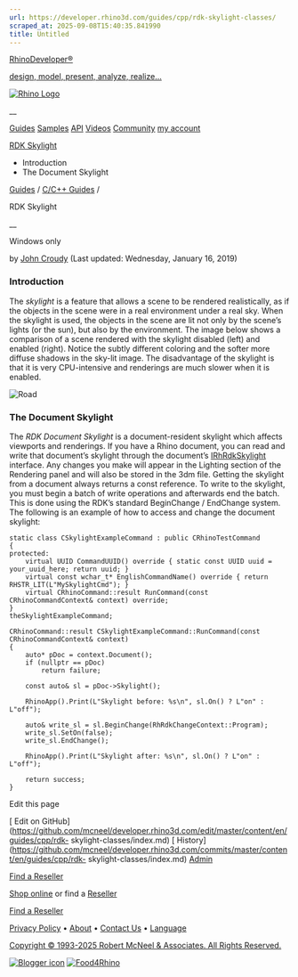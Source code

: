 ```yaml
---
url: https://developer.rhino3d.com/guides/cpp/rdk-skylight-classes/
scraped_at: 2025-09-08T15:40:35.841990
title: Untitled
---
```


[RhinoDeveloper®](/)

[design, model, present, analyze, realize...](/)

[![Rhino Logo](https://developer.rhino3d.com/images/rhinodevlogo.png)](/)

__

[Guides](https://developer.rhino3d.com/guides)
[Samples](https://developer.rhino3d.com/samples)
[API](https://developer.rhino3d.com/api)
[Videos](https://developer.rhino3d.com/videos)
[Community](https://discourse.mcneel.com/c/rhino-developer) [my account
](https://www.rhino3d.com/my-account/ "Manage your account, licenses, and
teams")

[RDK Skylight](https://developer.rhino3d.com/guides/cpp/rdk-skylight-classes/)

  * Introduction
  * The Document Skylight

[Guides](https://developer.rhino3d.com/en/guides/) / [C/C++
Guides](https://developer.rhino3d.com/en/guides/cpp/) /

RDK Skylight

__

Windows only

by [John Croudy](https://discourse.mcneel.com/u/johnc/) (Last updated:
Wednesday, January 16, 2019)

### Introduction

The _skylight_ is a feature that allows a scene to be rendered realistically,
as if the objects in the scene were in a real environment under a real sky.
When the skylight is used, the objects in the scene are lit not only by the
scene’s lights (or the sun), but also by the environment. The image below
shows a comparison of a scene rendered with the skylight disabled (left) and
enabled (right). Notice the subtly different coloring and the softer more
diffuse shadows in the sky-lit image. The disadvantage of the skylight is that
it is very CPU-intensive and renderings are much slower when it is enabled.

![Road](https://developer.rhino3d.com/images/rdk-skylight.jpg)

### The Document Skylight

The _RDK Document Skylight_ is a document-resident skylight which affects
viewports and renderings. If you have a Rhino document, you can read and write
that document’s skylight through the document’s
[IRhRdkSkylight](https://developer.rhino3d.com/api/cpp/class_i_rh_rdk_skylight.html)
interface. Any changes you make will appear in the Lighting section of the
Rendering panel and will also be stored in the 3dm file. Getting the skylight
from a document always returns a const reference. To write to the skylight,
you must begin a batch of write operations and afterwards end the batch. This
is done using the RDK’s standard BeginChange / EndChange system. The following
is an example of how to access and change the document skylight:

    
    
    static class CSkylightExampleCommand : public CRhinoTestCommand
    {
    protected:
    	virtual UUID CommandUUID() override { static const UUID uuid = your_uuid_here; return uuid; }
    	virtual const wchar_t* EnglishCommandName() override { return RHSTR_LIT(L"MySkylightCmd"); }
    	virtual CRhinoCommand::result RunCommand(const CRhinoCommandContext& context) override;
    }
    theSkylightExampleCommand;
    
    CRhinoCommand::result CSkylightExampleCommand::RunCommand(const CRhinoCommandContext& context)
    {
    	auto* pDoc = context.Document();
    	if (nullptr == pDoc)
    		return failure;
    
    	const auto& sl = pDoc->Skylight();
    
    	RhinoApp().Print(L"Skylight before: %s\n", sl.On() ? L"on" : L"off");
    
    	auto& write_sl = sl.BeginChange(RhRdkChangeContext::Program);
    	write_sl.SetOn(false);
    	write_sl.EndChange();
    
    	RhinoApp().Print(L"Skylight after: %s\n", sl.On() ? L"on" : L"off");
    
    	return success;
    }
    

Edit this page

[ Edit on
GitHub](https://github.com/mcneel/developer.rhino3d.com/edit/master/content/en/guides/cpp/rdk-
skylight-classes/index.md) [
History](https://github.com/mcneel/developer.rhino3d.com/commits/master/content/en/guides/cpp/rdk-
skylight-classes/index.md) [ Admin](https://developer.rhino3d.com/admin)

[Find a Reseller](https://www.rhino3d.com/sales)

[Shop online](https://www.rhino3d.com/store) or find a
[Reseller](https://www.rhino3d.com/sales)

[Find a Reseller](https://www.rhino3d.com/sales)

[Privacy Policy](https://www.rhino3d.com/privacy) •
[About](https://www.rhino3d.com/mcneel/about) • [Contact
Us](https://www.rhino3d.com/mcneel/contact) • [
Language](https://www.rhino3d.com/language "Change to a different region or
language")

[Copyright © 1993-2025 Robert McNeel & Associates. All Rights
Reserved.](https://www.rhino3d.com/mcneel/about)

[](https://www.facebook.com/McNeelRhinoceros/)
[](https://twitter.com/bobmcneel) [](https://www.linkedin.com/groups/75313/)
[](https://www.youtube.com/user/RhinoGuide/videos) [](https://vimeo.com/rhino)
[![Blogger
icon](https://developer.rhino3d.com/images/blogger.svg)](http://blog.rhino3d.com/)
[![Food4Rhino](https://developer.rhino3d.com/images/f4r_icon_01.svg)](https://www.food4rhino.com)

